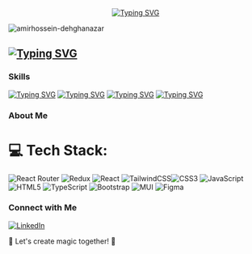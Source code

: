 <div align="center"><a href="https://git.io/typing-svg"><img src="https://readme-typing-svg.demolab.com?font=Fira+Code&pause=1000&color=F7F7F7&background=7779FF00&width=435&lines=Hi%2C+I'm+Mohamad+Amin+Nemat;A+Frontend+Developer" alt="Typing SVG" /></a></div>

<p><img align="center" src="https://i.pinimg.com/originals/8b/35/fe/8b35fef55fba1a201c9c7a11d3ec3d64.gif" alt="amirhossein-dehghanazar" /></p>

## <a href="https://git.io/typing-svg"><img src="https://readme-typing-svg.demolab.com?font=Fira+Code&pause=1000&color=F7F7F7&background=7779FF00&width=435&lines=JavaScript+Enthusiast+%7C+Frontend+Wizard" alt="Typing SVG" /></a>
### Skills

<a href="https://git.io/typing-svg"><img src="https://readme-typing-svg.demolab.com?font=Fira+Code&weight=100&pause=1000&color=F7F7F7&background=7779FF00&width=435&lines=%F0%9F%9A%80+React+%7C+React+Router+DOM+%7C+Tailwind+CSS+%7C+Bootstrap+%7C+Material-UI+(MUI)" alt="Typing SVG" /></a>
<a href="https://git.io/typing-svg"><img src="https://readme-typing-svg.demolab.com?font=Fira+Code&weight=100&pause=1000&color=F7F7F7&background=7779FF00&width=435&lines=%F0%9F%8C%90+HTML+%7C+CSS+%7C+JavaScript+%7C+TypeScript" alt="Typing SVG" /></a>
<a href="https://git.io/typing-svg"><img src="https://readme-typing-svg.demolab.com?font=Fira+Code&weight=100&pause=1000&color=F7F7F7&background=7779FF00&width=435&lines=%F0%9F%93%A6+npm+%7C+Yarn" alt="Typing SVG" /></a>
<a href="https://git.io/typing-svg"><img src="https://readme-typing-svg.demolab.com?font=Fira+Code&weight=100&pause=1000&color=F7F7F7&background=7779FF00&width=435&lines=%F0%9F%94%AE+Always+exploring+new+horizons+in+the+coding+universe" alt="Typing SVG" /></a>
### About Me

# 💻 Tech Stack:

![React Router](https://img.shields.io/badge/React_Router-CA4245?style=for-the-badge&logo=react-router&logoColor=white) ![Redux](https://img.shields.io/badge/redux-%23593d88.svg?style=for-the-badge&logo=redux&logoColor=white) ![React](https://img.shields.io/badge/react-%2320232a.svg?style=for-the-badge&logo=react&logoColor=%2361DAFB)  ![TailwindCSS](https://img.shields.io/badge/tailwindcss-%2338B2AC.svg?style=for-the-badge&logo=tailwind-css&logoColor=white)![CSS3](https://img.shields.io/badge/css3-%231572B6.svg?style=for-the-badge&logo=css3&logoColor=white) ![JavaScript](https://img.shields.io/badge/javascript-%23323330.svg?style=for-the-badge&logo=javascript&logoColor=%23F7DF1E) ![HTML5](https://img.shields.io/badge/html5-%23E34F26.svg?style=for-the-badge&logo=html5&logoColor=white) ![TypeScript](https://img.shields.io/badge/typescript-%23007ACC.svg?style=for-the-badge&logo=typescript&logoColor=white) ![Bootstrap](https://img.shields.io/badge/bootstrap-%23563D7C.svg?style=for-the-badge&logo=bootstrap&logoColor=white) ![MUI](https://img.shields.io/badge/MUI-%230081CB.svg?style=for-the-badge&logo=material-ui&logoColor=white) ![Figma](https://img.shields.io/badge/figma-%23F24E1E.svg?style=for-the-badge&logo=figma&logoColor=white)

### Connect with Me
 [![LinkedIn](https://img.shields.io/badge/LinkedIn-%230077B5.svg?logo=linkedin&logoColor=white)](https://www.linkedin.com/in/mohamad-amin-nemat-717a58285) 


🌟 Let's create magic together! 🌟
